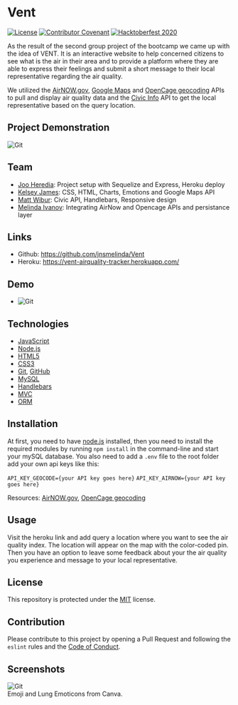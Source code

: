 # Vent

[![License](https://img.shields.io/static/v1?label=License&message=MIT&color=green)](https://choosealicense.com/licenses/mit/)
[![Contributor Covenant](https://img.shields.io/badge/Contributor%20Covenant-v2.0%20adopted-ff69b4.svg)](https://www.contributor-covenant.org/version/2/0/code_of_conduct/)
[![Hacktoberfest 2020](https://img.shields.io/github/hacktoberfest/2020/jnsmelinda/vent)](https://hacktoberfest.digitalocean.com/)

As the result of the second group project of the bootcamp we came up with the idea of VENT. It is an interactive website to help concerned citizens to see what is the air in their area and to provide a platform where they are able to express their feelings  and submit a short message to their local representative regarding the air quality.

We utilized the [AirNOW.gov](https://www.airnow.gov/?city=Bellevue&state=WA&country=USA), [Google Maps](https://cloud.google.com/maps-platform/) and [OpenCage geocoding](https://opencagedata.com/api) APIs to pull and display air quality data and the [Civic Info](https://developers.google.com/civic-information) API to get the local representative based on the query location.

## Project Demonstration
![Git](readmevideo.gif)  

## Team
- [Joo Heredia](https://github.com/djjoo007): Project setup with Sequelize and Express, Heroku deploy
- [Kelsey James](https://github.com/KJ-Labs): CSS, HTML, Charts, Emotions and Google Maps API
- [Matt Wibur](https://github.com/wilbur125): Civic API, Handlebars, Responsive design
- [Melinda Ivanov](https://github.com/jnsmelinda): Integrating AirNow and Opencage APIs and persistance layer

## Links
- Github: https://github.com/jnsmelinda/Vent
- Heroku: https://vent-airquality-tracker.herokuapp.com/

## Demo
- ![Git](demoimage.PNG)  

## Technologies
- [JavaScript](https://www.javascript.com)
- [Node.js](https://nodejs.org/en/)
- [HTML5](https://en.wikipedia.org/wiki/HTML5)
- [CSS3](https://en.wikipedia.org/wiki/Cascading_Style_Sheets)
- [Git](https://git-scm.com/), [GitHub](https://github.com)
- [MySQL](https://www.mysql.com/)
- [Handlebars](https://handlebarsjs.com/)
- [MVC](https://en.wikipedia.org/wiki/Model%E2%80%93view%E2%80%93controller)
- [ORM](https://en.wikipedia.org/wiki/Object-relational_mapping)

## Installation
At first, you need to have [node.js](https://nodejs.org/) installed, then you need to install the required modules by running `npm install` in the command-line and start your mySQL database. You also need to add a `.env` file to the root folder add your own api keys like this: 

`API_KEY_GEOCODE={your API key goes here}`
`API_KEY_AIRNOW={your API key goes here}`

Resources:
[AirNOW.gov](https://www.airnow.gov/), [OpenCage geocoding](https://opencagedata.com/)

## Usage
Visit the heroku link and add query a location where you want to see the air quality index. The location will appear on the map with the color-coded pin. Then you have an option to leave some feedback about your the air quality you experience and message to your local representative.

## License
This repository is protected under the [MIT](https://choosealicense.com/licenses/mit/) license.

## Contribution
Please contribute to this project by opening a Pull Request and following the `eslint` rules and the [Code of Conduct](https://www.contributor-covenant.org/version/2/0/code_of_conduct/).

## Screenshots
![Git](screenshot.PNG)  
Emoji and Lung Emoticons from Canva.
